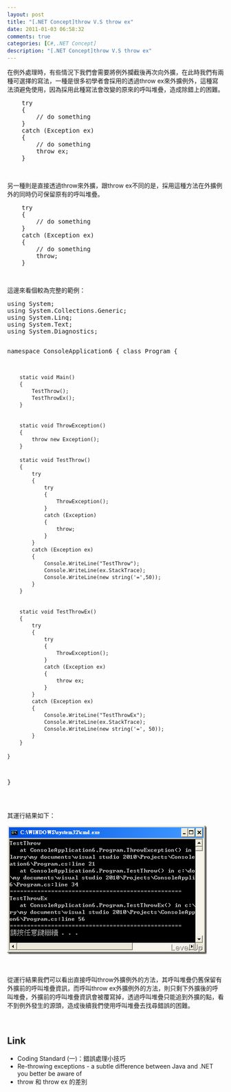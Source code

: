 ```yaml
---
layout: post
title: "[.NET Concept]throw V.S throw ex"
date: 2011-01-03 06:58:32
comments: true
categories: [C#,.NET Concept]
description: "[.NET Concept]throw V.S throw ex"
---
```

<p>在例外處理時，有些情況下我們會需要將例外攔截後再次向外擴，在此時我們有兩種可選擇的寫法，一種是很多初學者會採用的透過throw ex來外擴例外，這種寫法須避免使用，因為採用此種寫法會改變的原來的呼叫堆疊，造成除錯上的困難。</p>  <div class="wlWriterSmartContent" id="scid:812469c5-0cb0-4c63-8c15-c81123a09de7:a90b3f59-2391-4602-9cd6-8113dc25b0fe" style="padding-right: 0px; display: inline; padding-left: 0px; float: none; padding-bottom: 0px; margin: 0px; padding-top: 0px"><pre name="code" class="c#">    try
    {
        // do something
    }
    catch (Exception ex)
    {
        // do something
        throw ex;
    }</pre></div>

<p> </p>

<p />
另一種則是直接透過throw來外擴，跟throw ex不同的是，採用這種方法在外擴例外的同時仍可保留原有的呼叫堆疊。

<div class="wlWriterSmartContent" id="scid:812469c5-0cb0-4c63-8c15-c81123a09de7:de72fd25-7be7-44c4-9673-7be64bcd2d13" style="padding-right: 0px; display: inline; padding-left: 0px; float: none; padding-bottom: 0px; margin: 0px; padding-top: 0px"><pre name="code" class="c#">    try
    {
        // do something
    }
    catch (Exception ex)
    {
        // do something
        throw;
    }</pre></div>

<p> </p>

<p>這邊來看個較為完整的範例：</p>

<div class="wlWriterSmartContent" id="scid:812469c5-0cb0-4c63-8c15-c81123a09de7:e8199619-8602-4177-ba68-a87425c37cd5" style="padding-right: 0px; display: inline; padding-left: 0px; float: none; padding-bottom: 0px; margin: 0px; padding-top: 0px"><pre name="code" class="c#">using System;
using System.Collections.Generic;
using System.Linq;
using System.Text;
using System.Diagnostics;

namespace ConsoleApplication6
{
    class Program
    {

        static void Main()
        {
            TestThrow();
            TestThrowEx();
        }


        static void ThrowException()
        {
            throw new Exception();
        }

        static void TestThrow()
        {
            try
            {
                try
                {
                    ThrowException();
                }
                catch (Exception)
                {
                    throw;
                }
            }
            catch (Exception ex)
            {
                Console.WriteLine("TestThrow");
                Console.WriteLine(ex.StackTrace);
                Console.WriteLine(new string('=',50));
            }
        }


        static void TestThrowEx()
        {
            try
            {
                try
                {
                    ThrowException();
                }
                catch (Exception ex)
                {
                    throw ex;
                }
            }
            catch (Exception ex)
            {
                Console.WriteLine("TestThrowEx");
                Console.WriteLine(ex.StackTrace);
                Console.WriteLine(new string('=', 50));
            }
        }

    }
}</pre></div>

<p> </p>

<p>其運行結果如下：</p>

<p><img style="border-top-width: 0px; border-left-width: 0px; border-bottom-width: 0px; border-right-width: 0px" height="299" alt="Image" src="\images\posts\20548\Image_thumb.png" width="465" border="0" /></p>

<p> </p>

<p>從運行結果我們可以看出直接呼叫throw外擴例外的方法，其呼叫堆疊仍舊保留有外擴前的呼叫堆疊資訊，而呼叫throw ex外擴例外的方法，則只剩下外擴後的呼叫堆疊，外擴前的呼叫堆疊資訊會被覆寫掉，透過呼叫堆疊只能追到外擴的點，看不到例外發生的源頭，造成後續我們使用呼叫堆疊去找尋錯誤的困難。</p>

<p> </p>

<h2>Link</h2>

<ul>
  <li>Coding Standard (一)：錯誤處理小技巧 </li>

  <li>Re-throwing exceptions - a subtle difference between Java and .NET you better be aware of </li>

  <li>throw 和 throw ex 的差別 </li>
</ul>